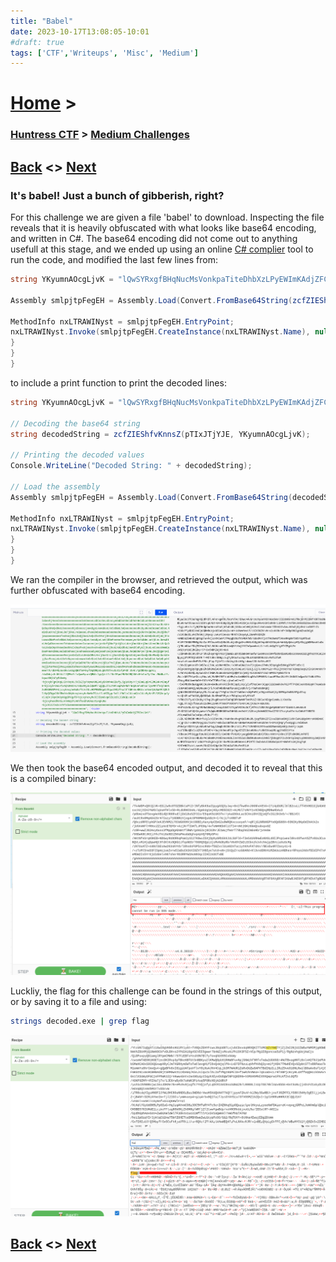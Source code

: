 ```yaml
---
title: "Babel"
date: 2023-10-17T13:08:05-10:01
#draft: true
tags: ['CTF','Writeups', 'Misc', 'Medium']
---
```

 
# [Home](https://jjolley91.github.io/blog/) >

###  [Huntress CTF](https://jjolley91.github.io/blog/huntress_ctf_2023) >  [Medium Challenges](https://jjolley91.github.io/blog/huntress_ctf_2023/2.medium/)

## [Back](https://jjolley91.github.io/blog/huntress_ctf_2023/2.medium/rogue_inbox)  <> [Next](https://jjolley91.github.io/blog/huntress_ctf_2023/2.medium/indirect_payload) 

### It's babel! Just a bunch of gibberish, right? 

For this challenge we are given a file 'babel' to download. Inspecting the file reveals that it is heavily obfuscated with what looks like base64 encoding, and written in C#. The base64 encoding did not come out to anything usefull at this stage, and we ended up using an online [C# complier](https://www.programiz.com/csharp-programming/online-compiler/) tool to run the code, and modified the last few lines from:
```csharp
string YKyumnAOcgLjvK = "lQwSYRxgfBHqNucMsVonkpaTiteDhbXzLPyEWImKAdjZFCOvJGrU";

Assembly smlpjtpFegEH = Assembly.Load(Convert.FromBase64String(zcfZIEShfvKnnsZ(pTIxJTjYJE, YKyumnAOcgLjvK)));

MethodInfo nxLTRAWINyst = smlpjtpFegEH.EntryPoint;
nxLTRAWINyst.Invoke(smlpjtpFegEH.CreateInstance(nxLTRAWINyst.Name), null);
}
}
}
```
to include a print function to print the decoded lines:

```csharp
string YKyumnAOcgLjvK = "lQwSYRxgfBHqNucMsVonkpaTiteDhbXzLPyEWImKAdjZFCOvJGrU";

// Decoding the base64 string
string decodedString = zcfZIEShfvKnnsZ(pTIxJTjYJE, YKyumnAOcgLjvK);

// Printing the decoded values
Console.WriteLine("Decoded String: " + decodedString);

// Load the assembly
Assembly smlpjtpFegEH = Assembly.Load(Convert.FromBase64String(decodedString));

MethodInfo nxLTRAWINyst = smlpjtpFegEH.EntryPoint;
nxLTRAWINyst.Invoke(smlpjtpFegEH.CreateInstance(nxLTRAWINyst.Name), null);
}
}
}
```
We ran the compiler in the browser, and retrieved the output, which was further obfuscated with base64 encoding.

![babel1](https://github.com/jjolley91/blog/blob/main/static/Huntress_CTF_2023/babel1.png?raw=true)


We then took the base64 encoded output, and decoded it to reveal that this is a compiled binary:

![babel2](https://github.com/jjolley91/blog/blob/main/static/Huntress_CTF_2023/babel2.png?raw=true)

Luckliy, the flag for this challenge can be found in the strings of this output, or by saving it to a file and using:
```bash
strings decoded.exe | grep flag
```
![babel3](https://github.com/jjolley91/blog/blob/main/static/Huntress_CTF_2023/babel3.png?raw=true)

## [Back](https://jjolley91.github.io/blog/huntress_ctf_2023/2.medium/rogue_inbox)  <> [Next](https://jjolley91.github.io/blog/huntress_ctf_2023/2.medium/indirect_payload) 
